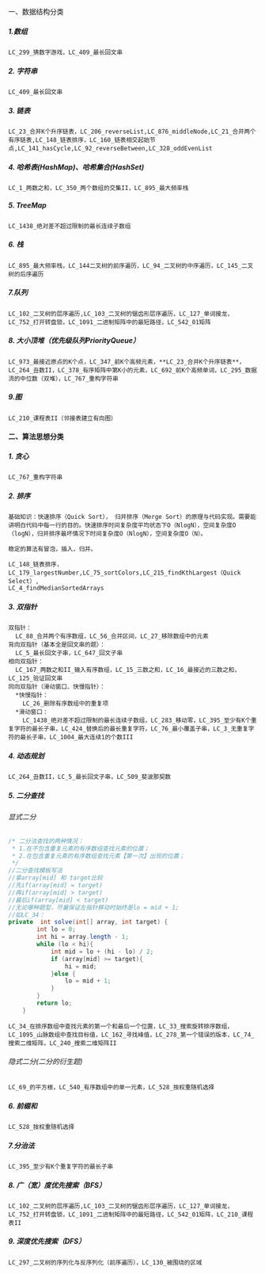 一、数据结构分类

##### 1.数组

~~~
LC_299_猜数字游戏，LC_409_最长回文串
~~~

##### 2. 字符串

~~~
LC_409_最长回文串
~~~

##### 3. 链表

~~~
LC_23_合并K个升序链表，LC_206_reverseList,LC_876_middleNode,LC_21_合并两个有序链表,LC_148_链表排序，LC_160_链表相交起始节点,LC_141_hasCycle,LC_92_reverseBetween,LC_328_oddEvenList
~~~

##### 4. 哈希表(HashMap)、哈希集合(HashSet)

~~~
LC_1_两数之和，LC_350_两个数组的交集II，LC_895_最大频率栈
~~~

##### 5. TreeMap

~~~
LC_1438_绝对差不超过限制的最长连续子数组
~~~

##### 6. 栈

~~~
LC_895_最大频率栈，LC_144二叉树的前序遍历，LC_94_二叉树的中序遍历，LC_145_二叉树的后序遍历
~~~

##### 7.队列

~~~
LC_102_二叉树的层序遍历,LC_103_二叉树的锯齿形层序遍历，LC_127_单词接龙，LC_752_打开转盘锁，LC_1091_二进制矩阵中的最短路径，LC_542_01矩阵
~~~

#####  8. 大小顶堆（优先级队列PriorityQueue）

~~~
LC_973_最接近原点的K个点，LC_347_前K个高频元素，**LC_23_合并K个升序链表**，LC_264_丑数II，LC_378_有序矩阵中第K小的元素，LC_692_前K个高频单词，LC_295_数据流的中位数（双堆），LC_767_重构字符串
~~~

#####  9.图

~~~
LC_210_课程表II（邻接表建立有向图）
~~~



#### 二、算法思想分类

##### 1. 贪心

~~~
LC_767_重构字符串
~~~

##### 2. 排序

~~~
基础知识：快速排序（Quick Sort）， 归并排序（Merge Sort）的原理与代码实现。需要能讲明白代码中每一行的目的。快速排序时间复杂度平均状态下O（NlogN），空间复杂度O（logN），归并排序最坏情况下时间复杂度O（NlogN），空间复杂度O（N）。

稳定的算法有冒泡，插入，归并。

LC_148_链表排序，LC_179_largestNumber,LC_75_sortColors,LC_215_findKthLargest（Quick Select）,
LC_4_findMedianSortedArrays
~~~

##### 3. 双指针

~~~
双指针：  
  LC_88_合并两个有序数组，LC_56_合并区间，LC_27_移除数组中的元素
背向双指针（基本全是回文串的题）：
  LC_5_最长回文子串，LC_647_回文子串
相向双指针：
  LC_167_两数之和II_输入有序数组，LC_15_三数之和，LC_16_最接近的三数之和，LC_125_验证回文串
同向双指针（滑动窗口、快慢指针）：
  *快慢指针：
	LC_26_删除有序数组中的重复项
  *滑动窗口：
	LC_1438_绝对差不超过限制的最长连续子数组，LC_283_移动零，LC_395_至少有K个重复字符的最长子串，LC_424_替换后的最长重复字符，LC_76_最小覆盖子串，LC_3_无重复字符的最长子串，LC_1004_最大连续1的个数III
~~~

##### 4. 动态规划

~~~
LC_264_丑数II，LC_5_最长回文子串，LC_509_斐波那契数
~~~

##### 5. 二分查找

###### 显式二分

~~~java
/* 二分法查找的两种情况：
 * 1.在不包含重复元素的有序数组查找元素的位置；
 * 2.在包含重复元素的有序数组查找元素【第一次】出现的位置；
 */
//二分查找模板写法
//拿array[mid] 和 target比较
//先if(array[mid] = target)
//再if(array[mid] > target)
//最后if(array[mid] < target)
//无论哪种题型，尽量保证左指针移动时始终是lo = mid + 1;
//如LC_34：
private  int solve(int[] array, int target) {
        int lo = 0;
        int hi = array.length - 1;
        while (lo < hi){
            int mid = lo + (hi - lo) / 2;
            if (array[mid] >= target){
                hi = mid;
            }else {
                lo = mid + 1;
            }
        }
        return lo;
    }
~~~

~~~
LC_34_在排序数组中查找元素的第一个和最后一个位置，LC_33_搜索旋转排序数组，LC_1095_山脉数组中查找目标值，LC_162_寻找峰值，LC_278_第一个错误的版本，LC_74_搜索二维矩阵，LC_240_搜索二维矩阵II
~~~

###### 隐式二分(二分的衍生题)

~~~
LC_69_的平方根，LC_540_有序数组中的单一元素，LC_528_按权重随机选择
~~~

##### 6. 前缀和

```
LC_528_按权重随机选择
```

##### 7.分治法

~~~
LC_395_至少有K个重复字符的最长子串
~~~

##### 8. 广（宽）度优先搜索（BFS）

~~~
LC_102_二叉树的层序遍历,LC_103_二叉树的锯齿形层序遍历，LC_127_单词接龙，LC_752_打开转盘锁，LC_1091_二进制矩阵中的最短路径，LC_542_01矩阵，LC_210_课程表II
~~~

##### 9. 深度优先搜索（DFS）

~~~
LC_297_二叉树的序列化与反序列化（前序遍历），LC_130_被围绕的区域
~~~

